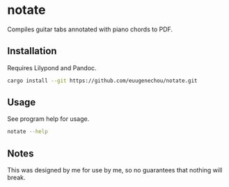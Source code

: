 # notate

Compiles guitar tabs annotated with piano chords to PDF.

## Installation

Requires Lilypond and Pandoc.

```bash
cargo install --git https://github.com/euugenechou/notate.git
```

## Usage

See program help for usage.

```bash
notate --help
```

## Notes

This was designed by me for use by me, so no guarantees that nothing will break.
